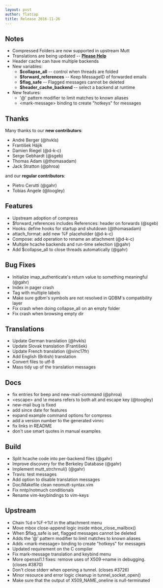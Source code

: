```yaml
---
layout: post
author: flatcap
title: Release 2016-11-26
---
```


## Notes

- Compressed Folders are now supported in upstream Mutt
- Translations are being updated --
  [**Please Help**](https://neomutt.org/translate)
- Header cache can have multiple backends
- New variables:
  - **$collapse_all** -- control when threads are folded
  - **$forward_references** -- Keep MessageID of forwarded emails
  - **$flag_safe** -- Flagged messages cannot be deleted
  - **$header_cache_backend** -- select a backend at runtime
- New features:
  - '@' pattern modifier to limit matches to known aliases
  - \<mark-message\> binding to create "hotkeys" for messages

## Thanks

Many thanks to our **new contributors**:

- André Berger (@hvkls)
- František Hájik
- Damien Riegel (@d-k-c)
- Serge Gebhardt (@sgeb)
- Thomas Adam (@thomasadam)
- Jack Stratton (@phroa)

and our **regular contributors**:

- Pietro Cerutti (@gahr)
- Tobias Angele (@toogley)

##  Features

- Upstream adoption of compress
- $forward_references includes References: header on forwards
  (@sgeb)
- Hooks: define hooks for startup and shutdown
  (@thomasadam)
- attach_format: add new %F placeholder (@d-k-c)
- Compose: add operation to rename an attachment
  (@d-k-c)
- Multiple hcache backends and run-time selection
  (@gahr)
- Add $collapse_all to close threads automatically
  (@gahr)

##  Bug Fixes

- Initialize imap_authenticate's return value to something meaningful
  (@gahr)
- Index in pager crash
- Tag with multiple labels
- Make sure gdbm's symbols are not resolved in QDBM's compatibility layer
- Fix crash when doing collapse_all on an empty folder
- Fix crash when browsing empty dir

##  Translations

- Update German translation (@hvkls)
- Update Slovak translation (František)
- Update French translation (@vinc17fr)
- Add English (British) translation
- Convert files to utf-8
- Mass tidy up of the translation messages

##  Docs

- fix entries for beep and new-mail-command
  (@phroa)
- \<escape\> and \e means refers to both alt and escape key
  (@toogley)
- new-mail bug is fixed
- add since date for features
- expand example command options for compress
- add a version number to the generated vimrc
- fix links in README
- don't use smart quotes in manual examples

##  Build

- Split hcache code into per-backend files (@gahr)
- Improve discovery for the Berkeley Database
  (@gahr)
- Implement mutt_strchrnul() (@gahr)
- Travis: test messages
- Add option to disable translation messages
- Doc/Makefile clean neomutt-syntax.vim
- Fix nntp/notmuch conditionals
- Rename vim-keybindings to vim-keys

##  Upstream

- Chain %d-\>%F-\>%f in the attachment menu
- Move mbox close-append logic inside mbox_close_mailbox()
- When $flag_safe is set, flagged messages cannot be deleted
- Adds the '@' pattern modifier to limit matches to known aliases
- Adds \<mark-message\> binding to create "hotkeys" for messages
- Updated requirement on the C compiler
- Fix mark-message translation and keybind menu
- More openssl1.1 fixes: remove uses of X509-\>name in debugging. (closes #3870)
- Don't close stderr when opening a tunnel. (closes #3726)
- Minor resource and error logic cleanup in tunnel_socket_open()
- Make sure that the output of X509_NAME_oneline is null-terminated

